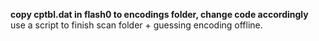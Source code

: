 **copy cptbl.dat in flash0 to encodings folder, change code accordingly** use a script to finish scan folder + guessing encoding offline.